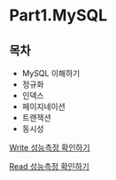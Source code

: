 # Part1.MySQL

## 목차
* MySQL 이해하기  
* 정규화 
* 인덱스
* 페이지네이션
* 트랜잭션 
* 동시성

[Write 성능측정 확인하기](./Write.test.md)

[Read 성능측정 확인하기](./Read.test.md)
